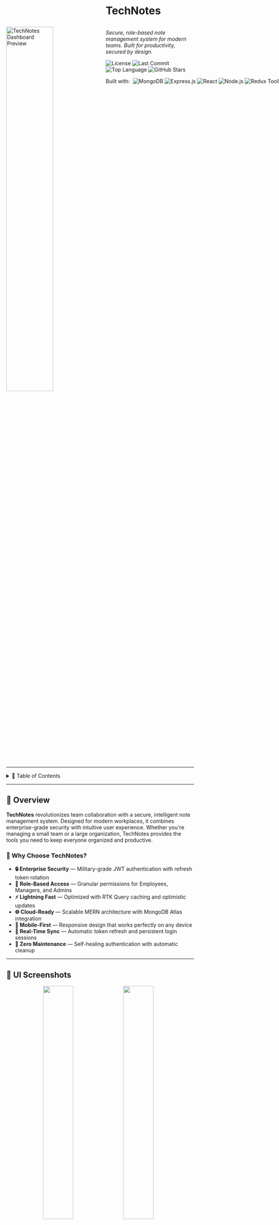 <div align="left">
  <div style="display: inline-block;">
    <h1 style="display: inline-block; vertical-align: middle; margin-top: 0;">
      TechNotes
    </h1>
    <img
      src="https://raw.githubusercontent.com/AlexanderPotiagalov/TechNotes/main/readmephotos/TechNotes.png"
      width="50%"
      align="left"
      style="margin-right:15px; margin-top:60px;"
      alt="TechNotes Dashboard Preview"
    />
    <p><em>Secure, role-based note management system for modern teams. Built for productivity, secured by design.</em></p>
    <p>
      <img src="https://img.shields.io/github/license/AlexanderPotiagalov/TechNotes?style=for-the-badge&color=6366f1&labelColor=1e293b" alt="License"/>
      <img src="https://img.shields.io/github/last-commit/AlexanderPotiagalov/TechNotes?style=for-the-badge&color=10b981&labelColor=1e293b" alt="Last Commit"/>
      <img src="https://img.shields.io/github/languages/top/AlexanderPotiagalov/TechNotes?style=for-the-badge&color=f59e0b&labelColor=1e293b" alt="Top Language"/>
      <img src="https://img.shields.io/github/stars/AlexanderPotiagalov/TechNotes?style=for-the-badge&color=ff6b6b&labelColor=1e293b" alt="GitHub Stars"/>
    </p>
    <p style="margin:4px 0; white-space: nowrap;">
      Built with:&nbsp;
      <img src="https://img.shields.io/badge/MongoDB-47A248?style=flat-square&logo=mongodb&logoColor=white" alt="MongoDB"/>
      <img src="https://img.shields.io/badge/Express.js-000000?style=flat-square&logo=express&logoColor=white" alt="Express.js"/>
      <img src="https://img.shields.io/badge/React-61DAFB?style=flat-square&logo=react&logoColor=black" alt="React"/>
      <img src="https://img.shields.io/badge/Node.js-339933?style=flat-square&logo=node.js&logoColor=white" alt="Node.js"/>
      <img src="https://img.shields.io/badge/Redux_Toolkit-764ABC?style=flat-square&logo=redux&logoColor=white" alt="Redux Toolkit"/>
      <img src="https://img.shields.io/badge/Tailwind_CSS-06B6D4?style=flat-square&logo=tailwind-css&logoColor=white" alt="Tailwind CSS"/>
    </p>
  </div>
</div>

<br clear="left"/>

---

<details><summary>📜 Table of Contents</summary>

- [📖 Overview](#-overview)
- [📸 UI Screenshots](#-ui-screenshots)
- [✨ Features](#-features)
- [🛠️ Tech Stack](#%EF%B8%8F-tech-stack)
- [🚀 Quick Start](#-quick-start)
- [📁 Project Architecture](#-project-architecture)
- [🔐 Authentication Flow](#-authentication-flow)
- [🎮 Usage Examples](#-usage-examples)
- [🔮 Roadmap & Future Vision](#-roadmap--future-vision)
- [🤝 Join Our Community](#-join-our-community)
- [📄 License & Credits](#-license--credits)

</details>

---

## 📖 Overview

**TechNotes** revolutionizes team collaboration with a secure, intelligent note management system. Designed for modern workplaces, it combines enterprise-grade security with intuitive user experience. Whether you're managing a small team or a large organization, TechNotes provides the tools you need to keep everyone organized and productive.

### 🌟 Why Choose TechNotes?

- **🔒 Enterprise Security** — Military-grade JWT authentication with refresh token rotation
- **👥 Role-Based Access** — Granular permissions for Employees, Managers, and Admins
- **⚡ Lightning Fast** — Optimized with RTK Query caching and optimistic updates
- **🌐 Cloud-Ready** — Scalable MERN architecture with MongoDB Atlas integration
- **📱 Mobile-First** — Responsive design that works perfectly on any device
- **🔄 Real-Time Sync** — Automatic token refresh and persistent login sessions
- **🎯 Zero Maintenance** — Self-healing authentication with automatic cleanup

---

## 📸 UI Screenshots

<div align="center">
  <img src="readmephotos/login.png" width="40%" style="border-radius: 30px; margin-right: 10px;"/>
  <img src="readmephotos/jwtauth.png" width="40%" style="border-radius: 30px; margin-right: 10px;"/>
  <img src="readmephotos/newuser.png" width="40%" style="border-radius: 30px;"/>
  <img src="readmephotos/userlist.png" width="40%" style="border-radius: 30px;"/>
</div>

<div align="center">
  <em>🔐 Secure Login • 📋 Intuitive Dashboard • 📝 Smart Notes • 👥 Admin Controls</em>
</div>

---

## ✨ Features

<table>
<tr>
<td width="50%">

### 🔐 **Advanced Security**

- **Dual-Token Authentication** with access & refresh tokens
- **Automatic Token Rotation** for enhanced security
- **HttpOnly Cookies** preventing XSS attacks
- **CORS Protection** with secure cookie handling
- **Session Persistence** across browser restarts
- **Automatic Logout** on token expiration

</td>
<td width="50%">

### 👥 **Smart User Management**

- **Role-Based Permissions** (Employee/Manager/Admin)
- **User CRUD Operations** with validation
- **Profile Management** with secure password updates
- **Activity Tracking** and audit logs
- **Bulk Operations** for efficient management
- **Advanced Search** and filtering options

</td>
</tr>
<tr>
<td width="50%">

### 📝 **Intelligent Notes System**

- **Rich Text Editor** with markdown support
- **Real-Time Collaboration** on shared notes
- **Version History** with rollback capabilities
- **Smart Categorization** and tagging
- **Advanced Search** with full-text indexing
- **Export Options** in multiple formats

</td>
<td width="50%">

### ⚡ **Performance Optimized**

- **RTK Query Caching** for lightning-fast responses
- **Optimistic Updates** for instant feedback
- **Entity Adapters** for normalized state management
- **Code Splitting** for faster load times
- **Progressive Enhancement** for older browsers
- **Memory Efficient** rendering and updates

</td>
</tr>
</table>

---

## 🛠️ Tech Stack

<div align="center">

|                                                     Technology                                                      |     Purpose     |                  Why We Chose It                   |
| :-----------------------------------------------------------------------------------------------------------------: | :-------------: | :------------------------------------------------: |
|      ![MongoDB](https://img.shields.io/badge/MongoDB-47A248?style=for-the-badge&logo=mongodb&logoColor=white)       |  **Database**   | Flexible schema & horizontal scaling capabilities  |
|   ![Express.js](https://img.shields.io/badge/Express.js-000000?style=for-the-badge&logo=express&logoColor=white)    | **Backend API** | Minimal overhead & extensive middleware ecosystem  |
|         ![React](https://img.shields.io/badge/React-61DAFB?style=for-the-badge&logo=react&logoColor=black)          | **Frontend UI** | Component-based architecture & excellent ecosystem |
|      ![Node.js](https://img.shields.io/badge/Node.js-339933?style=for-the-badge&logo=node.js&logoColor=white)       |   **Runtime**   | JavaScript everywhere & exceptional NPM ecosystem  |
| ![Redux Toolkit](https://img.shields.io/badge/Redux_Toolkit-764ABC?style=for-the-badge&logo=redux&logoColor=white)  | **State Mgmt**  |   Predictable state updates & powerful dev tools   |
| ![Tailwind](https://img.shields.io/badge/Tailwind_CSS-06B6D4?style=for-the-badge&logo=tailwind-css&logoColor=white) |   **Styling**   |     Utility-first approach & rapid prototyping     |

</div>

---

## 🚀 Quick Start

Get your secure note management system running in under 5 minutes:

### Prerequisites

- **Node.js 18+** (Latest LTS recommended)
- **MongoDB** (Local installation or Atlas cluster)
- **npm** or **yarn** package manager
- **Modern browser** with JavaScript enabled

### Installation

```bash
# Clone the repository
git clone https://github.com/yourusername/TechNotes.git
cd TechNotes

# Install backend dependencies
cd backend
npm install

# Install frontend dependencies
cd ../client
npm install
```

### Environment Setup

Create `.env` in the backend directory:

```env
# Server Configuration
PORT=3500
NODE_ENV=development

# Database
MONGO_URI=mongodb://localhost:27017/TechNotes
# Or for MongoDB Atlas:
# MONGO_URI=mongodb+srv://username:password@cluster.mongodb.net/TechNotes

# JWT Secrets (generate strong secrets in production!)
ACCESS_TOKEN_SECRET=your-super-secret-access-token-key-here
REFRESH_TOKEN_SECRET=your-super-secret-refresh-token-key-here

# CORS Configuration
CLIENT_URL=http://localhost:3000
```

### Launch the Application

```bash
# Terminal 1: Start backend server
cd backend
npm run dev

# Terminal 2: Start frontend client
cd client
npm run dev
```

🎉 **Success!** Navigate to `http://localhost:3000` and start managing your notes!

### Default Admin Account

```
Username: admin
Password: admin123
Role: Admin
```

> ⚠️ **Security Note**: Change the default admin credentials immediately in production!

---

## 📁 Project Architecture

Our architecture follows industry best practices for maintainability and scalability:

```
TechNotes/
├── backend/
│   ├── config/
│   │   ├── dbConn.js           # MongoDB connection & error handling
│   │   └── corsOptions.js      # CORS configuration & whitelist
│   ├── controllers/
│   │   ├── authController.js   # Login, refresh, logout logic
│   │   ├── usersController.js  # User CRUD operations
│   │   └── notesController.js  # Notes CRUD operations
│   ├── middleware/
│   │   ├── verifyJWT.js        # JWT token verification
│   │   ├── loginLimiter.js     # Rate limiting for login attempts
│   │   └── logger.js           # Request logging middleware
│   ├── models/
│   │   ├── User.js             # User schema with roles & validation
│   │   └── Note.js             # Note schema with user references
│   ├── routes/
│   │   ├── authRoutes.js       # Authentication endpoints
│   │   ├── userRoutes.js       # User management endpoints
│   │   └── noteRoutes.js       # Notes management endpoints
│   └── server.js               # Express app setup & middleware
├── client/
│   ├── src/
│   │   ├── app/
│   │   │   ├── store.js        # Redux store configuration
│   │   │   └── api/
│   │   │       └── apiSlice.js # RTK Query base API setup
│   │   ├── features/
│   │   │   ├── auth/           # Authentication components & logic
│   │   │   │   ├── Login.js
│   │   │   │   ├── PersistLogin.js
│   │   │   │   └── authApiSlice.js
│   │   │   ├── users/          # User management features
│   │   │   │   ├── UsersList.js
│   │   │   │   ├── EditUser.js
│   │   │   │   └── usersApiSlice.js
│   │   │   └── notes/          # Notes management features
│   │   │       ├── NotesList.js
│   │   │       ├── EditNote.js
│   │   │       └── notesApiSlice.js
│   │   ├── components/
│   │   │   ├── Layout.js       # Main app layout
│   │   │   ├── Public.js       # Landing page
│   │   │   └── DashHeader.js   # Dashboard header
│   │   ├── hooks/
│   │   │   ├── useAuth.js      # Authentication hook
│   │   │   └── usePersist.js   # Persistence toggle hook
│   │   └── App.js              # Main app component & routing
│   └── public/
│       ├── favicon.ico
│       └── screenshots/        # UI screenshots for documentation
└── README.md
```

---

## 🔐 Authentication Flow

Our security-first approach ensures your data stays protected:

```mermaid
sequenceDiagram
    participant C as Client
    participant S as Server
    participant DB as Database

    C->>S: POST /auth (credentials)
    S->>DB: Validate user credentials
    DB-->>S: User data
    S->>S: Generate JWT tokens
    S->>C: Access token + HttpOnly refresh cookie

    Note over C,S: Normal API requests
    C->>S: API request + Bearer token
    S->>S: Verify access token
    S-->>C: API response

    Note over C,S: Token refresh flow
    C->>S: API request (expired token)
    S-->>C: 401 Unauthorized
    C->>S: POST /auth/refresh (cookie)
    S->>S: Verify refresh token
    S-->>C: New access token
    C->>S: Retry API request

    Note over C,S: Logout
    C->>S: POST /auth/logout
    S->>S: Clear refresh token
    S-->>C: Success + Clear cookie
```

### Security Features

- **15-minute Access Tokens** minimize exposure window
- **7-day Refresh Tokens** balance security with UX
- **HttpOnly Cookies** prevent XSS token theft
- **CORS Protection** restricts origin access
- **Rate Limiting** prevents brute force attacks
- **Automatic Cleanup** removes expired tokens

---

## 🎮 Usage Examples

### Authentication API

```javascript
// Login user
const loginUser = async (credentials) => {
  const response = await fetch("/auth", {
    method: "POST",
    headers: { "Content-Type": "application/json" },
    body: JSON.stringify(credentials),
    credentials: "include", // Include cookies
  });
  return response.json();
};

// Automatic token refresh with RTK Query
const authSlice = apiSlice.injectEndpoints({
  endpoints: (builder) => ({
    refresh: builder.mutation({
      query: () => ({
        url: "/auth/refresh",
        method: "GET",
      }),
    }),
  }),
});
```

### Notes Management

```javascript
// Create new note with optimistic updates
const [createNote] = useCreateNoteMutation();

const handleCreateNote = async (noteData) => {
  try {
    await createNote({
      title: noteData.title,
      text: noteData.text,
      user: userId,
    }).unwrap();
    // Optimistic update already handled by RTK Query
  } catch (error) {
    console.error("Failed to create note:", error);
  }
};

// Real-time note filtering
const { data: notes, isLoading } = useGetNotesQuery();
const filteredNotes = notes?.filter((note) =>
  note.title.toLowerCase().includes(searchTerm.toLowerCase())
);
```

### User Management (Admin Only)

```javascript
// Role-based component rendering
const UserManagement = () => {
  const { isManager, isAdmin } = useAuth();

  if (!isManager && !isAdmin) {
    return <Navigate to="/dash" replace />;
  }

  return (
    <div className="user-management">
      {isAdmin && <AdminControls />}
      <UserList />
    </div>
  );
};

// Bulk user operations
const [updateUsers] = useUpdateUsersMutation();

const handleBulkRoleUpdate = async (userIds, newRole) => {
  const updates = userIds.map((id) => ({ id, roles: [newRole] }));
  await updateUsers({ updates }).unwrap();
};
```

---

## 🔮 Roadmap

We're focused on delivering powerful features to improve team productivity and collaboration:

- 🌙 **Dark Mode** — Sleek UI with automatic theme switching
- 🔍 **Advanced Search** — Full-text search with filters and sorting
- 📁 **Folders & Tags** — Organize notes with custom tags and nested folders
- 📊 **Analytics Dashboard** — Visual insights into usage and performance
- 🤝 **Real-Time Collaboration** — Edit notes live with your team

---

## 🤝 Join Our Community

Great software is built by passionate communities. Join us in making TechNotes even better:

<div align="center">

### 💬 **Get Involved**

[![Discussions](https://img.shields.io/badge/GitHub-Discussions-6366f1?style=for-the-badge&logo=github)](https://github.com/yourusername/TechNotes/discussions)
[![Issues](https://img.shields.io/badge/Report-Issues-ef4444?style=for-the-badge&logo=github)](https://github.com/yourusername/TechNotes/issues)
[![Pull Requests](https://img.shields.io/badge/Submit-PR-10b981?style=for-the-badge&logo=github)](https://github.com/yourusername/TechNotes/pulls)
[![Discord](https://img.shields.io/badge/Join-Discord-5865F2?style=for-the-badge&logo=discord&logoColor=white)](https://discord.gg/TechNotes)

</div>

### Ways to Contribute

- 🐛 **Bug Reports** — Help us identify and fix issues quickly
- 💡 **Feature Requests** — Share your ideas for new functionality
- 🔧 **Code Contributions** — Submit pull requests for improvements
- 📚 **Documentation** — Improve guides, tutorials, and API docs
- 🎨 **Design & UX** — Enhance UI/UX and create marketing assets
- 🗣️ **Community Support** — Help other users in discussions
- 🎓 **Educational Content** — Create tutorials and best practices guides
- 🔍 **Testing** — Help test new features and report feedback
- 🌍 **Translations** — Add support for new languages

### Development Guidelines

```bash
# Fork the repository
git clone https://github.com/yourusername/TechNotes.git
cd TechNotes

# Create feature branch
git checkout -b feature/amazing-feature

# Make your changes
npm run test          # Run tests
npm run lint          # Check code style
npm run type-check    # Verify TypeScript

# Commit with conventional commits
git commit -m "feat: add amazing new feature"

# Push and create PR
git push origin feature/amazing-feature
```

---

## 📄 License & Credits

<div align="center">

**TechNotes** is open source and available under the [MIT License](LICENSE).

Built with modern web technologies and a commitment to security and user experience.

---

### 👨‍💻 **Created with ❤️ by [Your Name](https://github.com/AlexanderPotiagalov)**

_Securing teams, one note at a time._

---

<p>
  <img src="https://img.shields.io/github/stars/AlexanderPotiagalov/TechNotes?style=social" alt="GitHub Stars"/>
  <img src="https://img.shields.io/github/forks/AlexanderPotiagalov/TechNotes?style=social" alt="GitHub Forks"/>
  <img src="https://img.shields.io/github/watchers/AlexanderPotiagalov/TechNotes?style=social" alt="GitHub Watchers"/>
  <img src="https://img.shields.io/github/contributors/AlexanderPotiagalov/TechNotes?style=social" alt="Contributors"/>
</p>

**⭐ Star this repo if you found it helpful!**

_Made with 🔒 for teams who value security and productivity_

</div>
